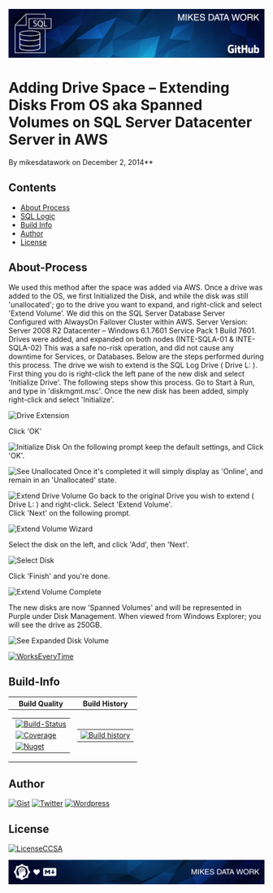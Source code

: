 ![MIKES DATA WORK GIT REPO](https://raw.githubusercontent.com/mikesdatawork/images/master/git_mikes_data_work_banner_01.png "Mikes Data Work")        

# Adding Drive Space – Extending Disks From OS aka Spanned Volumes on SQL Server Datacenter Server in AWS
By mikesdatawork on December 2, 2014**        



## Contents    
- [About Process](##About-Process)  
- [SQL Logic](#SQL-Logic)  
- [Build Info](#Build-Info)  
- [Author](#Author)  
- [License](#License)       

## About-Process

<p>We used this method after the space was added via AWS. Once a drive was added to the OS, we first Initialized the Disk, and while the disk was still 'unallocated'; go to the drive you want to expand, and right-click and select 'Extend Volume'. We did this on the SQL Server Database Server Configured with AlwaysOn Failover Cluster within AWS. Server Version: Server 2008 R2 Datacenter – Windows 6.1.7601 Service Pack 1 Build 7601. Drives were added, and expanded on both nodes (INTE-SQLA-01 & INTE-SQLA-02) This was a safe no-risk operation, and did not cause any downtime for Services, or Databases. Below are the steps performed during this process. The drive we wish to extend is the SQL Log Drive ( Drive L: ). First thing you do is right-click the left pane of the new disk and select 'Initialize Drive'. The following steps show this process. Go to Start à Run, and type in 'diskmgmt.msc'. Once the new disk has been added, simply right-click and select 'Initialize'.<p>

![Drive Extension]( https://mikesdatawork.files.wordpress.com/2014/12/image002.jpg "New Disk Add")
 

Click 'OK'

![Initialize Disk]( https://mikesdatawork.files.wordpress.com/2014/12/image006.jpg "Click Ok")
On the following prompt keep the default settings, and Click 'OK'.  

![See Unallocated]( https://mikesdatawork.files.wordpress.com/2014/12/image008.jpg "See Disk Online")
Once it's completed it will simply display as 'Online', and remain in an 'Unallocated' state.  

![Extend Drive Volume]( https://mikesdatawork.files.wordpress.com/2014/12/image012.jpg "Extend Volume")
Go back to the original Drive you wish to extend ( Drive L: ) and right-click. Select 'Extend Volume'.  
Click 'Next' on the following prompt.

![Extend Volume Wizard]( https://mikesdatawork.files.wordpress.com/2014/12/image014.jpg "Extend Volume Wizard")
 
Select the disk on the left, and click 'Add', then 'Next'.

![Select Disk]( https://mikesdatawork.files.wordpress.com/2014/12/image018.jpg "Add Selected Disk")
 
Click 'Finish' and you're done.

![Extend Volume Complete]( https://mikesdatawork.files.wordpress.com/2014/12/image019.jpg "Click Finish")
 
The new disks are now 'Spanned Volumes' and will be represented in Purple under Disk Management.  When viewed from Windows Explorer; you will see the drive as 250GB.

![See Expanded Disk Volume]( https://mikesdatawork.files.wordpress.com/2014/12/image020.jpg "See Expanded Disks")
 




[![WorksEveryTime](https://forthebadge.com/images/badges/60-percent-of-the-time-works-every-time.svg)](https://shitday.de/)

## Build-Info

| Build Quality | Build History |
|--|--|
|<table><tr><td>[![Build-Status](https://ci.appveyor.com/api/projects/status/pjxh5g91jpbh7t84?svg?style=flat-square)](#)</td></tr><tr><td>[![Coverage](https://coveralls.io/repos/github/tygerbytes/ResourceFitness/badge.svg?style=flat-square)](#)</td></tr><tr><td>[![Nuget](https://img.shields.io/nuget/v/TW.Resfit.Core.svg?style=flat-square)](#)</td></tr></table>|<table><tr><td>[![Build history](https://buildstats.info/appveyor/chart/tygerbytes/resourcefitness)](#)</td></tr></table>|

## Author

[![Gist](https://img.shields.io/badge/Gist-MikesDataWork-<COLOR>.svg)](https://gist.github.com/mikesdatawork)
[![Twitter](https://img.shields.io/badge/Twitter-MikesDataWork-<COLOR>.svg)](https://twitter.com/mikesdatawork)
[![Wordpress](https://img.shields.io/badge/Wordpress-MikesDataWork-<COLOR>.svg)](https://mikesdatawork.wordpress.com/)
 
## License
[![LicenseCCSA](https://img.shields.io/badge/License-CreativeCommonsSA-<COLOR>.svg)](https://creativecommons.org/share-your-work/licensing-types-examples/)

![Mikes Data Work](https://raw.githubusercontent.com/mikesdatawork/images/master/git_mikes_data_work_banner_02.png "Mikes Data Work")

